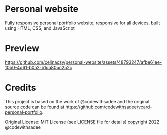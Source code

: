 # Personal website

Fully responsive personal portfolio website, responsive for all devices, built using HTML, CSS, and JavaScript

# Preview 
https://github.com/celinaczy/personal-website/assets/48793247/afbe61ee-10b0-4d61-b0a2-b1da80bc252c

# Credits 
This project is based on the work of @codewithsadee and the original source code can be found at https://github.com/codewithsadee/vcard-personal-portfolio.

Original License:
MIT License (see [LICENSE](LICENSE) file for details) 
copyright 2022 @codewithsadee
